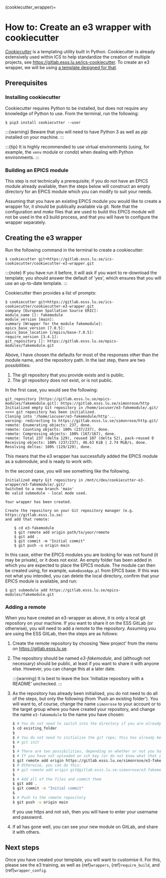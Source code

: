 (cookiecutter_wrapper)=

# How to: Create an e3 wrapper with cookiecutter

*[Cookiecutter](https://github.com/cookiecutter/cookiecutter)* is a templating
utility built in Python. Cookiecutter is already extensively used within ICS to
help standardize the creation of multiple projects, see
<https://gitlab.esss.lu.se/ics-cookiecutter>. To create an e3 wrapper, we will
be using [a template designed for
that](https://gitlab.esss.lu.se/ics-cookiecutter/cookiecutter-e3-wrapper).

## Prerequisites

### Installing cookiecutter

Cookiecutter requires Python to be installed, but does not require any knowledge
of Python to use. From the terminal, run the following:

```console
$ pip3 install cookiecutter --user
```

:::{warning}
Beware that you will need to have Python 3 as well as *pip* installed on your machine.
:::

:::{tip}
It is highly recommended to use virtual environments (using, for example, the
`venv` module or *conda*) when dealing with Python environments.
:::

### Building an EPICS module

This step is not technically a prerequisite; if you do not have an EPICS module
already available, then the steps below will construct an empty directory for an
EPICS module which you can modify to suit your needs.

Assuming that you have an existing EPICS module you would like to create a
wrapper for, it should be publically available via git. Note that the configuration
and *make* files that are used to build this EPICS module will not be used in the
e3 build process, and that you will have to configure the wrapper separately.

## Creating the e3 wrapper

Run the following command in the terminal to create a cookiecutter:

```console
$ cookiecutter git+https://gitlab.esss.lu.se/ics-cookiecutter/cookiecutter-e3-wrapper.git
```

:::{note}
If you have run it before, it will ask if you want to re-download the template;
you should answer the default of 'yes', which ensures that you will use an
up-to-date template.
:::

Cookiecutter then provides a list of prompts:

```console
$ cookiecutter git+https://gitlab.esss.lu.se/ics-cookiecutter/cookiecutter-e3-wrapper.git
company [European Spallation Source ERIC]:
module_name []: fakemodule
module_version [main]:
summary [Wrapper for the module fakemodule]:
epics_base_version [7.0.5]:
epics_base_location [/epics/base-7.0.5]:
require_version [3.4.1]:
git_repository []: https://gitlab.esss.lu.se/epics-modules/fakemodule.git
```

Above, I have chosen the defaults for most of the responses other than the
module name, and the repository path. In the last step, there are two
possibilities:

1. The git repository that you provide exists and is public.
2. The git repository does not exist, or is not public.

In the first case, you would see the following:

```text
git_repository [https://gitlab.esss.lu.se/epics-modules/fakemodule.git]: https://gitlab.esss.lu.se/simonrose/http
Initialized empty Git repository in /home/iocuser/e3-fakemodule/.git/
>>>> git repository has been initialized.
Cloning into '/home/iocuser/e3-fakemodule/http'...
warning: redirecting to https://gitlab.esss.lu.se/simonrose/http.git/
remote: Enumerating objects: 237, done.
remote: Counting objects: 100% (237/237), done.
remote: Compressing objects: 100% (167/167), done.
remote: Total 237 (delta 129), reused 107 (delta 52), pack-reused 0
Receiving objects: 100% (237/237), 46.63 KiB | 2.74 MiB/s, done.
Resolving deltas: 100% (129/129), done.
```

This means that the e3 wrapper has successfully added the EPICS module as a
submodule, and is ready to work with.

In the second case, you will see something like the following.

```text
Initialized empty Git repository in /mnt/c/dev/cookiecutter-e3-wrapper/e3-fakemodule/.git/
Switched to a new branch 'main'
No valid submodule - local mode used.

Your wrapper has been created.

Create the repository on your Git repository manager (e.g. https://gitlab.esss.lu.se)
and add that remote:

    $ cd e3-fakemodule
    $ git remote add origin path/to/your/remote
    $ git add .
    $ git commit -m "Initial commit"
    $ git push -u origin main

```

In this case, either the EPICS modules you are looking for was not found (it may
be private), or it does not exist. An empty folder has been added in which
you are expected to place the EPICS module. The module can then be created using,
for example, `makeBaseApp.pl` from EPICS base. If this was not what you intended,
you can delete the local directory, confirm that your EPICS module is available,
and run:

```console
$ git submodule add https://gitlab.esss.lu.se/epics-modules/fakemodule.git
```

### Adding a remote

When you have created an e3-wrapper as above, it is only a local git repository
on your machine. If you want to share it on the ESS GitLab (or otherwise), you
will need to add a remote to the repository. Assuming you are using the ESS
GitLab, then the steps are as follows:

1. Create the remote repository by choosing 'New project' from the menu on <https://gitlab.esss.lu.se>.

2. The repository should be named *e3-fakemodule*, and (although not necessary)
   should be public, at least if you want to share it with anyone else. However,
   you can change this at a later date.

   :::{warning}
   It is best to leave the box 'Initialize repository with a README' unchecked.
   :::

3. As the repository has already been initialised, you do not need to do all of
   the steps, but only the following (from 'Push an existing folder'). You will
   want to, of course, change the name `simonrose` to your account or to the
   target group where you have created your repository, and change the name
   `e3-fakemodule` to the name you have chosen:

   ```bash
   $ # You do not need to switch into the directory if you are already there
   $ cd existing_folder
   $
   $ # You do not need to initialize the git repo; this has already been done
   $ # git init
   $
   $ # There are two possibilities, depending on whether or not you have uploaded an SSH key to GitLab:
   $ # If you have not uploaded an ssh key (or do not know what that is), do the following:
   $ git remote add origin https://gitlab.esss.lu.se/simonrose/e3-fakemodule.git
   $ # Otherwise, you can do this:
   $ # git remote add origin git@gitlab.esss.lu.se:simonrose/e3-fakemodule.git
   $
   $ # Add all of the files and commit them
   $ git add .
   $ git commit -m "Initial commit"
   $
   $ # Push to the remote repository
   $ git push -u origin main
   ```

   If you use https and not ssh, then you will have to enter your username and password.

4. If all has gone well, you can see your new module on GitLab, and share it
   with others.

## Next steps

Once you have created your template, you will want to customise it. For this,
please see the e3 training, as well as {ref}`wrappers`, {ref}`require_build`,
and {ref}`wrapper_config`.

